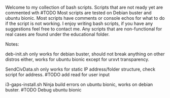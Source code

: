 Welcome to my collection of bash scripts.
Scripts that are not ready yet are commented wth #TODO
Most scripts are tested on Debian buster and ubuntu bionic.
Most scripts have comments or console echos for what to do if the script is not working.
I enjoy writing bash scripts, if you have any suggestions feel free to contact me.
Any scripts that are non-functional for real cases are found under the educational folder.


Notes:

  deb-init.sh
  only works for debian buster, should not break anything on other distros either, works for ubuntu bionic except for urxvt transparency.

  SendCivData.sh
   only works for static IP address/folder structure, check script for address.
  #TODO add read for user input

  
  i3-gaps-install.sh
  Ninja build errors on ubuntu bionic, works on debian buster.
  #TODO Debug ubuntu bionic
